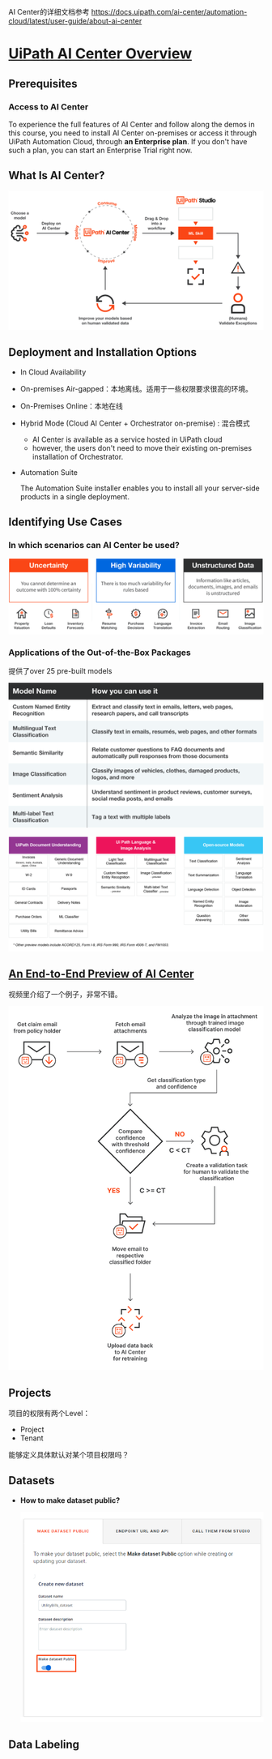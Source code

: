 AI Center的详细文档参考 https://docs.uipath.com/ai-center/automation-cloud/latest/user-guide/about-ai-center

# [UiPath AI Center Overview](https://academy.uipath.com/learningpath-viewer/7784/1/497630/3)

## **Prerequisites**

### Access to AI Center

To experience the full features of AI Center and follow along the demos in this course, you need to install AI Center on-premises or access it through UiPath Automation Cloud, through **an Enterprise plan**. If you don't have such a plan, you can start an Enterprise Trial right now.

## **What Is AI Center?**

![How_does_ai_fabric_work_v3_NOPROCESS_.png](images/Ow8QOSc-e5p5Tv84_d9piSYVFuhS6Axeo-How_does_ai_fabric_work_v3_NOPROCESS_.png)

## **Deployment and Installation Options**

- In Cloud Availability
- On-premises Air-gapped：本地离线。适用于一些权限要求很高的环境。
- On-Premises Online：本地在线

- Hybrid Mode (Cloud AI Center + Orchestrator on-premise) : 混合模式
  - AI Center is available as a service hosted in UiPath cloud
  - however, the users don't need to move their existing on-premises installation of Orchestrator. 

- Automation Suite

  The Automation Suite installer enables you to install all your server-side products in a single deployment. 

## **Identifying Use Cases**

### **In which scenarios can AI Center be used?** 

![identifying_use_cases_v3_NOPROCESS_.png](images/AYn_xpLKlq2VRjUF_MdALTu_QQFT_GNtx-identifying_use_cases_v3_NOPROCESS_.png)

### **Applications of the Out-of-the-Box Packages**

提供了over 25 pre-built models

![Use-cases-examples_v3_NOPROCESS_.png](images/3dsvrTUPEsap32cc_8c1ZkpG-qJT1ChdY-Use-cases-examples_v3_NOPROCESS_.png)

![UiPath-AI-Use-Case-Examples_v2_NOPROCESS_.png](images/JdapNps9yA_YG8vX_UyGwLRmMAp-ZyKCO-UiPath-AI-Use-Case-Examples_v2_NOPROCESS_.png)

## [**An End-to-End Preview of AI Center**](https://academy.uipath.com/learningpath-viewer/7784/1/497630/3)

视频里介绍了一个例子，非常不错。

![Complaint-Email-Classification_NOPROCESS_.png](images/iJBaSqMsmF591fhV_fe7VIVU2HWI_Uken-Complaint-Email-Classification_NOPROCESS_.png)

## **Projects**

项目的权限有两个Level：

- Project
- Tenant

能够定义具体默认对某个项目权限吗？

## **Datasets**

- **How to make dataset public?** 

  ![image-20230419174810948](images/image-20230419174810948.png)

## **Data Labeling**

